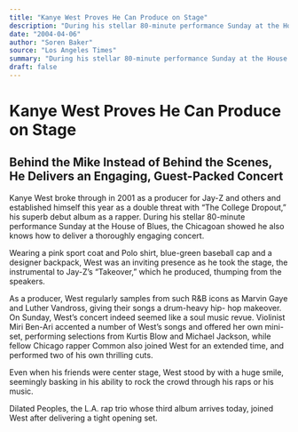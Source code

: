 ```yaml
---
title: "Kanye West Proves He Can Produce on Stage"
description: "During his stellar 80-minute performance Sunday at the House of Blues, the Chicagoan showed he also knows how to deliver a thoroughly engaging concert. Wearing a pink sport coat and Polo shirt, blue-g..."
date: "2004-04-06"
author: "Soren Baker"
source: "Los Angeles Times"
summary: "During his stellar 80-minute performance Sunday at the House of Blues, the Chicagoan showed he also knows how to deliver a thoroughly engaging concert. Wearing a pink sport coat and Polo shirt, blue-green baseball cap and a designer backpack, West was an inviting presence as he took the stage. As a producer, West regularly samples from such R&B icons as Marvin Gaye and Luther Vandross, giving their songs a drum-heavy hip-hop makeover. On Sunday,"
draft: false
---
```


# Kanye West Proves He Can Produce on Stage

## Behind the Mike Instead of Behind the Scenes, He Delivers an Engaging, Guest-Packed Concert

Kanye West broke through in 2001 as a producer for Jay-Z and others and established himself this year as a double threat with “The College Dropout,” his superb debut album as a rapper. During his stellar 80-minute performance Sunday at the House of Blues, the Chicagoan showed he also knows how to deliver a thoroughly engaging concert.

Wearing a pink sport coat and Polo shirt, blue-green baseball cap and a designer backpack, West was an inviting presence as he took the stage, the instrumental to Jay-Z’s “Takeover,” which he produced, thumping from the speakers.

As a producer, West regularly samples from such R&B icons as Marvin Gaye and Luther Vandross, giving their songs a drum-heavy hip- hop makeover. On Sunday, West’s concert indeed seemed like a soul music revue. Violinist Miri Ben-Ari accented a number of West’s songs and offered her own mini-set, performing selections from Kurtis Blow and Michael Jackson, while fellow Chicago rapper Common also joined West for an extended time, and performed two of his own thrilling cuts.

Even when his friends were center stage, West stood by with a huge smile, seemingly basking in his ability to rock the crowd through his raps or his music.

Dilated Peoples, the L.A. rap trio whose third album arrives today, joined West after delivering a tight opening set.
